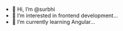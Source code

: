 - 👋 Hi, I’m @surbhi
- 👀 I’m interested in frontend development...
- 🌱 I’m currently learning Angular...

<!---
surbhiAscendo/surbhiAscendo is a ✨ special ✨ repository because its `README.md` (this file) appears on your GitHub profile.
You can click the Preview link to take a look at your changes.
--->

